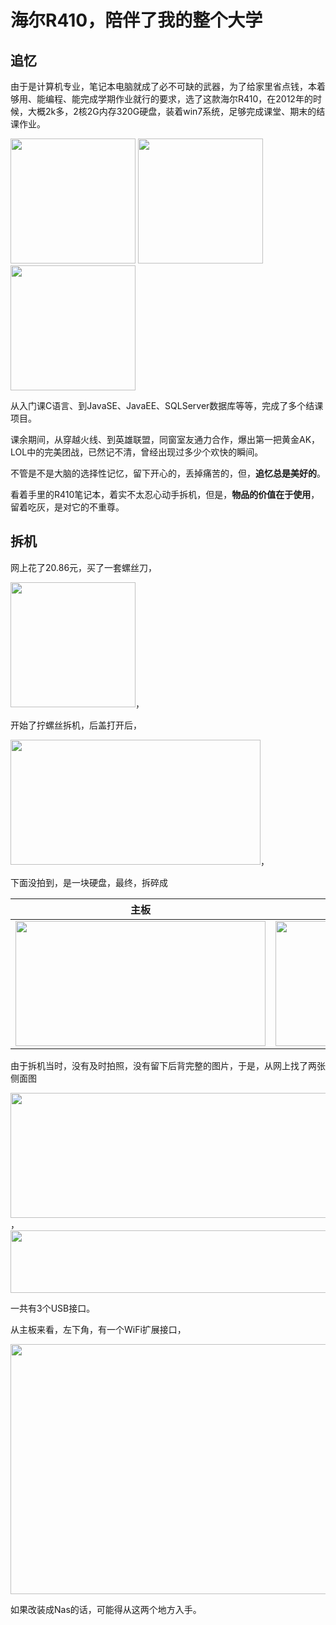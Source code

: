 # 海尔R410，陪伴了我的整个大学

## 追忆

由于是计算机专业，笔记本电脑就成了必不可缺的武器，为了给家里省点钱，本着够用、能编程、能完成学期作业就行的要求，选了这款海尔R410，在2012年的时候，大概2k多，2核2G内存320G硬盘，装着win7系统，足够完成课堂、期末的结课作业。

<img src="/assets/img/diy/refit_nas/2-1.jpg" width="200" height="200" />
<img src="/assets/img/diy/refit_nas/2-2.jpg" width="200" height="200" />
<img src="/assets/img/diy/refit_nas/2-3.jpg" width="200" height="200" />

从入门课C语言、到JavaSE、JavaEE、SQLServer数据库等等，完成了多个结课项目。

课余期间，从穿越火线、到英雄联盟，同窗室友通力合作，爆出第一把黄金AK，LOL中的完美团战，已然记不清，曾经出现过多少个欢快的瞬间。

不管是不是大脑的选择性记忆，留下开心的，丢掉痛苦的，但，**追忆总是美好的**。

看着手里的R410笔记本，着实不太忍心动手拆机，但是，**物品的价值在于使用**，留着吃灰，是对它的不重尊。

## 拆机

网上花了20.86元，买了一套螺丝刀，

<img src="/assets/img/diy/refit_nas/2-4.jpg" width="200" height="200" />，

开始了拧螺丝拆机，后盖打开后，

<img src="/assets/img/diy/refit_nas/2-5.jpg" width="400" height="200" />，

下面没拍到，是一块硬盘，最终，拆碎成

|主板|CPU|内存条|硬盘|
|---|---|---|---|
|<img src="/assets/img/diy/refit_nas/2-6.jpg" width="400" height="200" />|<img src="/assets/img/diy/refit_nas/2-7.jpg" width="400" height="200" />|<img src="/assets/img/diy/refit_nas/2-8.jpg" width="400" height="200" />|<img src="/assets/img/diy/refit_nas/2-9.jpg" width="400" height="200" />|

由于拆机当时，没有及时拍照，没有留下后背完整的图片，于是，从网上找了两张侧面图

<img src="/assets/img/diy/refit_nas/2-10.jpg" width="800" height="200" />，
<img src="/assets/img/diy/refit_nas/2-11.jpg" width="800" height="100" />

一共有3个USB接口。

从主板来看，左下角，有一个WiFi扩展接口，

<img src="/assets/img/diy/refit_nas/2-6.jpg" width="800" height="400" />

如果改装成Nas的话，可能得从这两个地方入手。